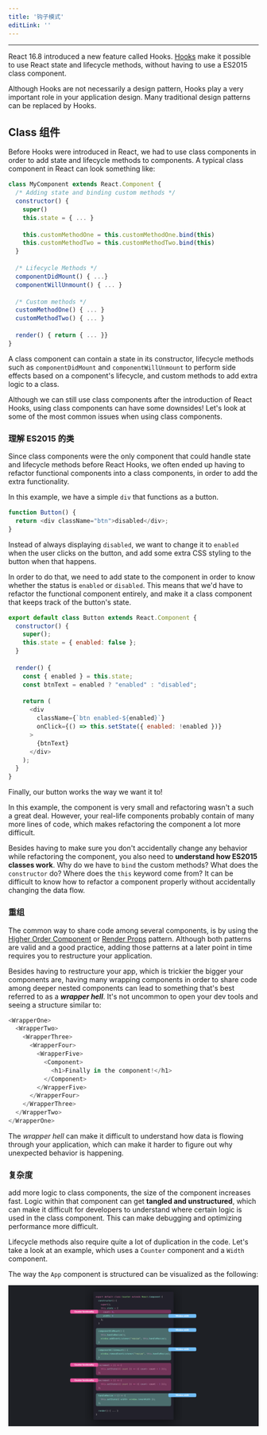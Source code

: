 ```yaml
---
title: '钩子模式'
editLink: ''
---
```


<script setup>
import ArticleTitle from '../components/ArticleTitle.vue'
import CodePreview from '../components/CodePreview.vue'

const codes = [
  `import React from "react";
import "./styles.css";

export default class Button extends React.Component {
  constructor() {
    super();
    this.state = { enabled: false };
  }

  render() {
    const { enabled } = this.state;
    const btnText = enabled ? "enabled" : "disabled";

    return (
      <div
        className={\`btn enabled-\${enabled}\`}
        onClick={() => this.setState({ enabled: !enabled })}
      >
        {btnText}
      </div>
    );
  }
}`,
  `import React from "react";
import "./styles.css";

import { Count } from "./Count";
import { Width } from "./Width";

export default class Counter extends React.Component {
  constructor() {
    super();
    this.state = {
      count: 0,
      width: 0
    };
  }

  componentDidMount() {
    this.handleResize();
    window.addEventListener("resize", this.handleResize);
  }

  componentWillUnmount() {
    window.removeEventListener("resize", this.handleResize);
  }

  increment = () => {
    this.setState(({ count }) => ({ count: count + 1 }));
  };

  decrement = () => {
    this.setState(({ count }) => ({ count: count - 1 }));
  };

  handleResize = () => {
    this.setState({ width: window.innerWidth });
  };

  render() {
    return (
      <div className="App">
        <Count
          count={this.state.count}
          increment={this.increment}
          decrement={this.decrement}
        />
        <div id="divider" />
        <Width width={this.state.width} />
      </div>
    );
  }
}`
]

</script>

<article-title title="钩子模式" sub="使用函数在应用中的多个组件之间重用有状态逻辑" />

---

React 16.8 introduced a new feature called Hooks. [Hooks](https://reactjs.org/docs/hooks-intro.html) make it possible to use React state and lifecycle methods, without having to use a ES2015 class component.

Although Hooks are not necessarily a design pattern, Hooks play a very important role in your application design. Many traditional design patterns can be replaced by Hooks.

<!-- ## Class components -->
## Class 组件

Before Hooks were introduced in React, we had to use class components in order to add state and lifecycle methods to components. A typical class component in React can look something like:

```JavaScript
class MyComponent extends React.Component {
  /* Adding state and binding custom methods */
  constructor() {
    super()
    this.state = { ... }

    this.customMethodOne = this.customMethodOne.bind(this)
    this.customMethodTwo = this.customMethodTwo.bind(this)
  }

  /* Lifecycle Methods */
  componentDidMount() { ...}
  componentWillUnmount() { ... }

  /* Custom methods */
  customMethodOne() { ... }
  customMethodTwo() { ... }

  render() { return { ... }}
}
```

A class component can contain a state in its constructor, lifecycle methods such as `componentDidMount` and `componentWillUnmount` to perform side effects based on a component's lifecycle, and custom methods to add extra logic to a class.

Although we can still use class components after the introduction of React Hooks, using class components can have some downsides! Let's look at some of the most common issues when using class components.

<!-- ### Understanding ES2015 classes -->
### 理解 ES2015 的类

Since class components were the only component that could handle state and lifecycle methods before React Hooks, we often ended up having to refactor functional components into a class components, in order to add the extra functionality.

In this example, we have a simple `div` that functions as a button.

```JavaScript
function Button() {
  return <div className="btn">disabled</div>;
}
```

Instead of always displaying `disabled`, we want to change it to `enabled` when the user clicks on the button, and add some extra CSS styling to the button when that happens.

In order to do that, we need to add state to the component in order to know whether the status is `enabled` or `disabled`. This means that we'd have to refactor the functional component entirely, and make it a class component that keeps track of the button's state.

```JavaScript
export default class Button extends React.Component {
  constructor() {
    super();
    this.state = { enabled: false };
  }

  render() {
    const { enabled } = this.state;
    const btnText = enabled ? "enabled" : "disabled";

    return (
      <div
        className={`btn enabled-${enabled}`}
        onClick={() => this.setState({ enabled: !enabled })}
      >
        {btnText}
      </div>
    );
  }
}
```

Finally, our button works the way we want it to!

<code-preview
  :code="codes[0]"
  preview="https://codesandbox.io/embed/throbbing-currying-2lp9w?expanddevtools=0&view=preview&hidenavigation=1&theme=darkcodemirror=1&runonclick=1"
/>

In this example, the component is very small and refactoring wasn't a such a great deal. However, your real-life components probably contain of many more lines of code, which makes refactoring the component a lot more difficult.

Besides having to make sure you don't accidentally change any behavior while refactoring the component, you also need to **understand how ES2015 classes work**. Why do we have to `bind` the custom methods? What does the `constructor` do? Where does the `this` keyword come from? It can be difficult to know how to refactor a component properly without accidentally changing the data flow.

<!-- ### Restructuring -->
### 重组

The common way to share code among several components, is by using the [Higher Order Component](/design/hoc) or [Render Props](/design/render_props) pattern. Although both patterns are valid and a good practice, adding those patterns at a later point in time requires you to restructure your application.

Besides having to restructure your app, which is trickier the bigger your components are, having many wrapping components in order to share code among deeper nested components can lead to something that's best referred to as a ***wrapper hell***. It's not uncommon to open your dev tools and seeing a structure similar to:

```JavaScript
<WrapperOne>
  <WrapperTwo>
    <WrapperThree>
      <WrapperFour>
        <WrapperFive>
          <Component>
            <h1>Finally in the component!</h1>
          </Component>
        </WrapperFive>
      </WrapperFour>
    </WrapperThree>
  </WrapperTwo>
</WrapperOne>
```

The *wrapper hell* can make it difficult to understand how data is flowing through your application, which can make it harder to figure out why unexpected behavior is happening.

<!-- ### Complexity -->
### 复杂度

add more logic to class components, the size of the component increases fast. Logic within that component can get **tangled and unstructured**, which can make it difficult for developers to understand where certain logic is used in the class component. This can make debugging and optimizing performance more difficult.

Lifecycle methods also require quite a lot of duplication in the code. Let's take a look at an example, which uses a `Counter` component and a `Width` component.

<code-preview
  :code="codes[1]"
  preview="https://codesandbox.io/embed/bold-brown-bzhpw?expanddevtools=0&view=preview&hidenavigation=1&theme=darkcodemirror=1&runonclick=1"
/>

The way the `App` component is structured can be visualized as the following:

![](/images/clasvshoks1.001.png)